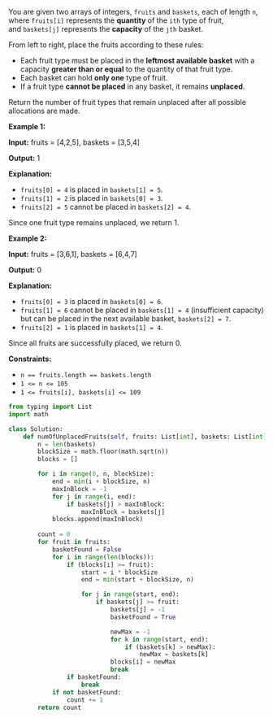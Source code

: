 You are given two arrays of integers, `fruits` and `baskets`, each of length `n`, where `fruits[i]` represents the **quantity** of the `ith` type of fruit, and `baskets[j]` represents the **capacity** of the `jth` basket.

From left to right, place the fruits according to these rules:

- Each fruit type must be placed in the **leftmost available basket** with a capacity **greater than or equal** to the quantity of that fruit type.
- Each basket can hold **only one** type of fruit.
- If a fruit type **cannot be placed** in any basket, it remains **unplaced**.

Return the number of fruit types that remain unplaced after all possible allocations are made.

**Example 1:**

**Input:** fruits = [4,2,5], baskets = [3,5,4]

**Output:** 1

**Explanation:**

- `fruits[0] = 4` is placed in `baskets[1] = 5`.
- `fruits[1] = 2` is placed in `baskets[0] = 3`.
- `fruits[2] = 5` cannot be placed in `baskets[2] = 4`.

Since one fruit type remains unplaced, we return 1.

**Example 2:**

**Input:** fruits = [3,6,1], baskets = [6,4,7]

**Output:** 0

**Explanation:**

- `fruits[0] = 3` is placed in `baskets[0] = 6`.
- `fruits[1] = 6` cannot be placed in `baskets[1] = 4` (insufficient capacity) but can be placed in the next available basket, `baskets[2] = 7`.
- `fruits[2] = 1` is placed in `baskets[1] = 4`.

Since all fruits are successfully placed, we return 0.

**Constraints:**

- `n == fruits.length == baskets.length`
- `1 <= n <= 105`
- `1 <= fruits[i], baskets[i] <= 109`
  
  

```python
from typing import List
import math

class Solution:
    def numOfUnplacedFruits(self, fruits: List[int], baskets: List[int]) -> int:
        n = len(baskets)
        blockSize = math.floor(math.sqrt(n))
        blocks = []

        for i in range(0, n, blockSize):
            end = min(i + blockSize, n)
            maxInBlock = -1
            for j in range(i, end):
                if baskets[j] > maxInBlock:
                    maxInBlock = baskets[j]
            blocks.append(maxInBlock)
        
        count = 0
        for fruit in fruits:
            basketFound = False
            for i in range(len(blocks)):
                if (blocks[i] >= fruit):
                    start = i * blockSize
                    end = min(start + blockSize, n)

                    for j in range(start, end):
                        if baskets[j] >= fruit:
                            baskets[j] = -1
                            basketFound = True

                            newMax = -1
                            for k in range(start, end):
                                if (baskets[k] > newMax):
                                    newMax = baskets[k]
                            blocks[i] = newMax
                            break
                if basketFound:
                    break
            if not basketFound:
                count += 1
        return count
```